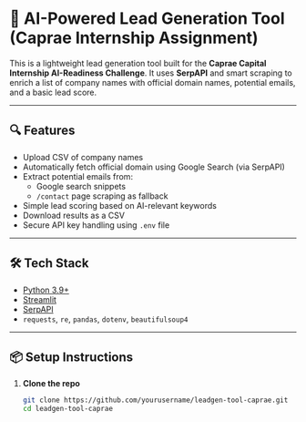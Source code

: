 # 🚀 AI-Powered Lead Generation Tool (Caprae Internship Assignment)

This is a lightweight lead generation tool built for the **Caprae Capital Internship AI-Readiness Challenge**. It uses **SerpAPI** and smart scraping to enrich a list of company names with official domain names, potential emails, and a basic lead score.

---

## 🔍 Features

- Upload CSV of company names
- Automatically fetch official domain using Google Search (via SerpAPI)
- Extract potential emails from:
  - Google search snippets
  - `/contact` page scraping as fallback
- Simple lead scoring based on AI-relevant keywords
- Download results as a CSV
- Secure API key handling using `.env` file

---

## 🛠️ Tech Stack

- [Python 3.9+](https://www.python.org/)
- [Streamlit](https://streamlit.io/)
- [SerpAPI](https://serpapi.com/)
- `requests`, `re`, `pandas`, `dotenv`, `beautifulsoup4`

---

## 📦 Setup Instructions

1. **Clone the repo**  
   ```bash
   git clone https://github.com/yourusername/leadgen-tool-caprae.git
   cd leadgen-tool-caprae
